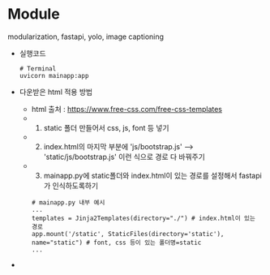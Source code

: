 # Module
modularization, fastapi, yolo, image captioning


- 실행코드
  ```
  # Terminal
  uvicorn mainapp:app
  ```

- 다운받은 html 적용 방법
  - html 출처 : https://www.free-css.com/free-css-templates
  - 1) static 폴더 만들어서 css, js, font 등 넣기
  - 2) index.html의 마지막 부분에 'js/bootstrap.js' --> 'static/js/bootstrap.js' 이런 식으로 경로 다 바꿔주기
  - 3) mainapp.py에 static폴더와 index.html이 있는 경로를 설정해서 fastapi가 인식하도록하기
    ```
    # mainapp.py 내부 예시
    ...
    templates = Jinja2Templates(directory="./") # index.html이 있는 경로
    app.mount('/static', StaticFiles(directory='static'), name="static") # font, css 등이 있는 폴더명=static
    ...

    ```



- 

